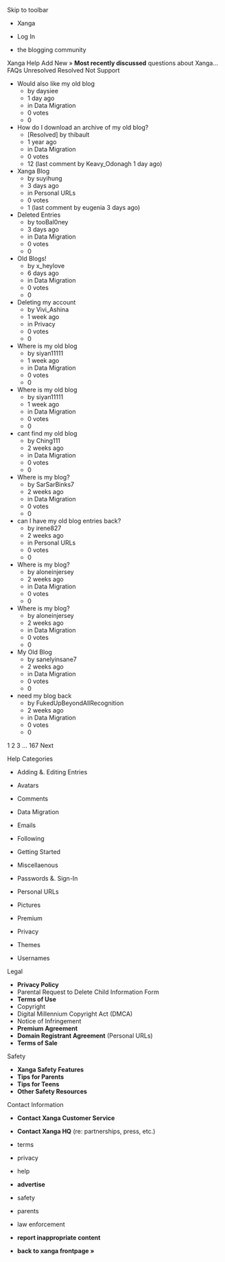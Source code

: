 Skip to toolbar

*   Xanga

*   Log In

*   the blogging community

Xanga Help Add New » **Most recently discussed** questions about Xanga… FAQs Unresolved Resolved Not Support

*   Would also like my old blog
    *   by daysiee
    *   1 day ago
    *   in Data Migration
    *   0 votes
    *   0
*   How do I download an archive of my old blog?
    *   \[Resolved\] by thibault
    *   1 year ago
    *   in Data Migration
    *   0 votes
    *   12 (last comment by Keavy\_Odonagh 1 day ago)
*   Xanga Blog
    *   by suyihung
    *   3 days ago
    *   in Personal URLs
    *   0 votes
    *   1 (last comment by eugenia 3 days ago)
*   Deleted Entries
    *   by tooBal0ney
    *   3 days ago
    *   in Data Migration
    *   0 votes
    *   0
*   Old Blogs!
    *   by x\_heylove
    *   6 days ago
    *   in Data Migration
    *   0 votes
    *   0
*   Deleting my account
    *   by Vivi\_Ashina
    *   1 week ago
    *   in Privacy
    *   0 votes
    *   0
*   Where is my old blog
    *   by siyan11111
    *   1 week ago
    *   in Data Migration
    *   0 votes
    *   0
*   Where is my old blog
    *   by siyan11111
    *   1 week ago
    *   in Data Migration
    *   0 votes
    *   0
*   cant find my old blog
    *   by Ching111
    *   2 weeks ago
    *   in Data Migration
    *   0 votes
    *   0
*   Where is my blog?
    *   by SarSarBinks7
    *   2 weeks ago
    *   in Data Migration
    *   0 votes
    *   0
*   can I have my old blog entries back?
    *   by irene827
    *   2 weeks ago
    *   in Personal URLs
    *   0 votes
    *   0
*   Where is my blog?
    *   by aloneinjersey
    *   2 weeks ago
    *   in Data Migration
    *   0 votes
    *   0
*   Where is my blog?
    *   by aloneinjersey
    *   2 weeks ago
    *   in Data Migration
    *   0 votes
    *   0
*   My Old Blog
    *   by sanelyinsane7
    *   2 weeks ago
    *   in Data Migration
    *   0 votes
    *   0
*   need my blog back
    *   by FukedUpBeyondAllRecognition
    *   2 weeks ago
    *   in Data Migration
    *   0 votes
    *   0

1 2 3 ... 167 Next

Help Categories

*   Adding &. Editing Entries
*   Avatars
*   Comments
*   Data Migration
*   Emails
*   Following
*   Getting Started
*   Miscellaenous

*   Passwords &. Sign-In
*   Personal URLs
*   Pictures
*   Premium
*   Privacy
*   Themes
*   Usernames

Legal

*   **Privacy Policy**
*   Parental Request to Delete Child Information Form
*   **Terms of Use**
*   Copyright
*   Digital Millennium Copyright Act (DMCA)
*   Notice of Infringement
*   **Premium Agreement**
*   **Domain Registrant Agreement** (Personal URLs)
*   **Terms of Sale**

Safety

*   **Xanga Safety Features**
*   **Tips for Parents**
*   **Tips for Teens**
*   **Other Safety Resources**

Contact Information

*   **Contact Xanga Customer Service**
*   **Contact Xanga HQ** (re: partnerships, press, etc.)

*   terms
*   privacy
*   help
*   **advertise**

*   safety
*   parents
*   law enforcement
*   **report inappropriate content**

*   **back to xanga frontpage »**